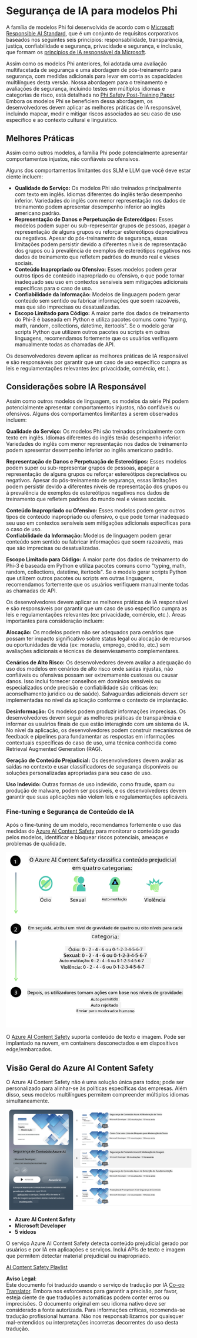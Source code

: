 <!--
CO_OP_TRANSLATOR_METADATA:
{
  "original_hash": "c8273672cc57df2be675407a1383aaf0",
  "translation_date": "2025-05-09T05:55:04+00:00",
  "source_file": "md/01.Introduction/01/01.AISafety.md",
  "language_code": "pt"
}
-->
# Segurança de IA para modelos Phi  
A família de modelos Phi foi desenvolvida de acordo com o [Microsoft Responsible AI Standard](https://query.prod.cms.rt.microsoft.com/cms/api/am/binary/RE5cmFl), que é um conjunto de requisitos corporativos baseados nos seguintes seis princípios: responsabilidade, transparência, justiça, confiabilidade e segurança, privacidade e segurança, e inclusão, que formam os [princípios de IA responsável da Microsoft](https://www.microsoft.com/ai/responsible-ai).

Assim como os modelos Phi anteriores, foi adotada uma avaliação multifacetada de segurança e uma abordagem de pós-treinamento para segurança, com medidas adicionais para levar em conta as capacidades multilíngues desta versão. Nossa abordagem para o treinamento e avaliações de segurança, incluindo testes em múltiplos idiomas e categorias de risco, está detalhada no [Phi Safety Post-Training Paper](https://arxiv.org/abs/2407.13833). Embora os modelos Phi se beneficiem dessa abordagem, os desenvolvedores devem aplicar as melhores práticas de IA responsável, incluindo mapear, medir e mitigar riscos associados ao seu caso de uso específico e ao contexto cultural e linguístico.

## Melhores Práticas  

Assim como outros modelos, a família Phi pode potencialmente apresentar comportamentos injustos, não confiáveis ou ofensivos.

Alguns dos comportamentos limitantes dos SLM e LLM que você deve estar ciente incluem:

- **Qualidade do Serviço:** Os modelos Phi são treinados principalmente com texto em inglês. Idiomas diferentes do inglês terão desempenho inferior. Variedades do inglês com menor representação nos dados de treinamento podem apresentar desempenho inferior ao inglês americano padrão.  
- **Representação de Danos e Perpetuação de Estereótipos:** Esses modelos podem super ou sub-representar grupos de pessoas, apagar a representação de alguns grupos ou reforçar estereótipos depreciativos ou negativos. Apesar do pós-treinamento de segurança, essas limitações podem persistir devido a diferentes níveis de representação dos grupos ou à prevalência de exemplos de estereótipos negativos nos dados de treinamento que refletem padrões do mundo real e vieses sociais.  
- **Conteúdo Inapropriado ou Ofensivo:** Esses modelos podem gerar outros tipos de conteúdo inapropriado ou ofensivo, o que pode tornar inadequado seu uso em contextos sensíveis sem mitigações adicionais específicas para o caso de uso.  
- **Confiabilidade da Informação:** Modelos de linguagem podem gerar conteúdo sem sentido ou fabricar informações que soem razoáveis, mas que são imprecisas ou desatualizadas.  
- **Escopo Limitado para Código:** A maior parte dos dados de treinamento do Phi-3 é baseada em Python e utiliza pacotes comuns como "typing, math, random, collections, datetime, itertools". Se o modelo gerar scripts Python que utilizem outros pacotes ou scripts em outras linguagens, recomendamos fortemente que os usuários verifiquem manualmente todas as chamadas de API.

Os desenvolvedores devem aplicar as melhores práticas de IA responsável e são responsáveis por garantir que um caso de uso específico cumpra as leis e regulamentações relevantes (ex: privacidade, comércio, etc.).

## Considerações sobre IA Responsável  

Assim como outros modelos de linguagem, os modelos da série Phi podem potencialmente apresentar comportamentos injustos, não confiáveis ou ofensivos. Alguns dos comportamentos limitantes a serem observados incluem:

**Qualidade do Serviço:** Os modelos Phi são treinados principalmente com texto em inglês. Idiomas diferentes do inglês terão desempenho inferior. Variedades do inglês com menor representação nos dados de treinamento podem apresentar desempenho inferior ao inglês americano padrão.

**Representação de Danos e Perpetuação de Estereótipos:** Esses modelos podem super ou sub-representar grupos de pessoas, apagar a representação de alguns grupos ou reforçar estereótipos depreciativos ou negativos. Apesar do pós-treinamento de segurança, essas limitações podem persistir devido a diferentes níveis de representação dos grupos ou à prevalência de exemplos de estereótipos negativos nos dados de treinamento que refletem padrões do mundo real e vieses sociais.

**Conteúdo Inapropriado ou Ofensivo:** Esses modelos podem gerar outros tipos de conteúdo inapropriado ou ofensivo, o que pode tornar inadequado seu uso em contextos sensíveis sem mitigações adicionais específicas para o caso de uso.  
**Confiabilidade da Informação:** Modelos de linguagem podem gerar conteúdo sem sentido ou fabricar informações que soem razoáveis, mas que são imprecisas ou desatualizadas.

**Escopo Limitado para Código:** A maior parte dos dados de treinamento do Phi-3 é baseada em Python e utiliza pacotes comuns como "typing, math, random, collections, datetime, itertools". Se o modelo gerar scripts Python que utilizem outros pacotes ou scripts em outras linguagens, recomendamos fortemente que os usuários verifiquem manualmente todas as chamadas de API.

Os desenvolvedores devem aplicar as melhores práticas de IA responsável e são responsáveis por garantir que um caso de uso específico cumpra as leis e regulamentações relevantes (ex: privacidade, comércio, etc.). Áreas importantes para consideração incluem:

**Alocação:** Os modelos podem não ser adequados para cenários que possam ter impacto significativo sobre status legal ou alocação de recursos ou oportunidades de vida (ex: moradia, emprego, crédito, etc.) sem avaliações adicionais e técnicas de desenviesamento complementares.

**Cenários de Alto Risco:** Os desenvolvedores devem avaliar a adequação do uso dos modelos em cenários de alto risco onde saídas injustas, não confiáveis ou ofensivas possam ser extremamente custosas ou causar danos. Isso inclui fornecer conselhos em domínios sensíveis ou especializados onde precisão e confiabilidade são críticas (ex: aconselhamento jurídico ou de saúde). Salvaguardas adicionais devem ser implementadas no nível da aplicação conforme o contexto de implantação.

**Desinformação:** Os modelos podem produzir informações imprecisas. Os desenvolvedores devem seguir as melhores práticas de transparência e informar os usuários finais de que estão interagindo com um sistema de IA. No nível da aplicação, os desenvolvedores podem construir mecanismos de feedback e pipelines para fundamentar as respostas em informações contextuais específicas do caso de uso, uma técnica conhecida como Retrieval Augmented Generation (RAG).

**Geração de Conteúdo Prejudicial:** Os desenvolvedores devem avaliar as saídas no contexto e usar classificadores de segurança disponíveis ou soluções personalizadas apropriadas para seu caso de uso.

**Uso Indevido:** Outras formas de uso indevido, como fraude, spam ou produção de malware, podem ser possíveis, e os desenvolvedores devem garantir que suas aplicações não violem leis e regulamentações aplicáveis.

### Fine-tuning e Segurança de Conteúdo de IA  

Após o fine-tuning de um modelo, recomendamos fortemente o uso das medidas do [Azure AI Content Safety](https://learn.microsoft.com/azure/ai-services/content-safety/overview) para monitorar o conteúdo gerado pelos modelos, identificar e bloquear riscos potenciais, ameaças e problemas de qualidade.

![Phi3AISafety](../../../../../translated_images/01.phi3aisafety.b950fac78d0cda701abf8181b3cfdabf328f70d0d5c096d5ebf842a2db62615f.pt.png)

O [Azure AI Content Safety](https://learn.microsoft.com/azure/ai-services/content-safety/overview) suporta conteúdo de texto e imagem. Pode ser implantado na nuvem, em containers desconectados e em dispositivos edge/embarcados.

## Visão Geral do Azure AI Content Safety  

O Azure AI Content Safety não é uma solução única para todos; pode ser personalizado para alinhar-se às políticas específicas das empresas. Além disso, seus modelos multilíngues permitem compreender múltiplos idiomas simultaneamente.

![AIContentSafety](../../../../../translated_images/01.AIcontentsafety.da9a83e9538e688418877be04138e05621b0ab1222565ac2761e28677a59fdb4.pt.png)

- **Azure AI Content Safety**  
- **Microsoft Developer**  
- **5 vídeos**

O serviço Azure AI Content Safety detecta conteúdo prejudicial gerado por usuários e por IA em aplicações e serviços. Inclui APIs de texto e imagem que permitem detectar material prejudicial ou inapropriado.

[AI Content Safety Playlist](https://www.youtube.com/playlist?list=PLlrxD0HtieHjaQ9bJjyp1T7FeCbmVcPkQ)

**Aviso Legal**:  
Este documento foi traduzido usando o serviço de tradução por IA [Co-op Translator](https://github.com/Azure/co-op-translator). Embora nos esforcemos para garantir a precisão, por favor, esteja ciente de que traduções automáticas podem conter erros ou imprecisões. O documento original em seu idioma nativo deve ser considerado a fonte autorizada. Para informações críticas, recomenda-se tradução profissional humana. Não nos responsabilizamos por quaisquer mal-entendidos ou interpretações incorretas decorrentes do uso desta tradução.